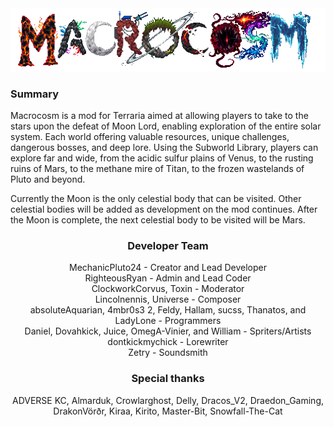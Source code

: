 
<center>
<img title="Macrocosm" alt="Macrocosm" src="Content\UI\Menus\Logo.png">
</center>

### Summary
Macrocosm is a mod for Terraria aimed at allowing players to take to the stars upon the defeat of Moon Lord, enabling exploration of the entire solar system.
Each world offering valuable resources, unique challenges, dangerous bosses, and deep lore.
Using the Subworld Library, players can explore far and wide, from the acidic sulfur plains of Venus, to the rusting ruins of Mars, to the methane mire of Titan, to the frozen wastelands of Pluto and beyond.

Currently the Moon is the only celestial body that can be visited.
Other celestial bodies will be added as development on the mod continues.
After the Moon is complete, the next celestial body to be visited will be Mars. 

<center>

### Developer Team
MechanicPluto24 - Creator and Lead Developer\
RighteousRyan - Admin and Lead Coder\
ClockworkCorvus, Toxin - Moderator\
Lincolnennis, Universe - Composer\
absoluteAquarian, 4mbr0s3 2, Feldy, Hallam, sucss, Thanatos, and LadyLone - Programmers\
Daniel, Dovahkick, Juice, OmegA-Vinier, and William - Spriters/Artists\
dontkickmychick - Lorewriter\
Zetry - Soundsmith

### Special thanks
ADVERSE KC, Almarduk, Crowlarghost, Delly, Dracos_V2, Draedon_Gaming, DrakonVörðr, Kiraa, Kirito, Master-Bit, Snowfall-The-Cat

</center>

